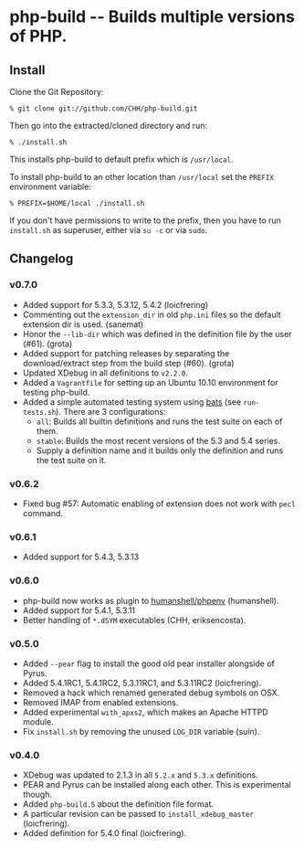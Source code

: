 php-build -- Builds multiple versions of PHP.
=============================================

## Install

Clone the Git Repository:

    % git clone git://github.com/CHH/php-build.git

Then go into the extracted/cloned directory and run:

    % ./install.sh

This installs php-build to default prefix which is `/usr/local`. 

To install php-build to an other location than `/usr/local` set the
`PREFIX` environment variable:

    % PREFIX=$HOME/local ./install.sh

If you don't have permissions to write to the prefix, then you 
have to run `install.sh` as superuser, either via `su -c` or via `sudo`.

## Changelog

### v0.7.0

 * Added support for 5.3.3, 5.3.12, 5.4.2 (loicfrering)
 * Commenting out the `extension_dir` in old `php.ini` files so the
   default extension dir is used. (sanemat)
 * Honor the `--lib-dir` which was defined in the definition file by the
   user (#61). (grota)
 * Added support for patching releases by separating the
   download/extract step from the build step (#60). (grota)
 * Updated XDebug in all definitions to `v2.2.0`.
 * Added a `Vagrantfile` for setting up an Ubuntu 10.10 environment for
   testing php-build.
 * Added a simple automated testing system using [bats][] (see
   `run-tests.sh`). There are 3 configurations:
   * `all`: Builds all builtin definitions and runs the test suite on
     each of them.
   * `stable`: Builds the most recent versions of the 5.3 and 5.4
     series.
   * Supply a definition name and it builds only the definition and runs
     the test suite on it.

[bats]: https://github.com/sstephenson/bats

### v0.6.2

 * Fixed bug #57: Automatic enabling of extension does not work with
   `pecl` command.

### v0.6.1

 * Added support for 5.4.3, 5.3.13

### v0.6.0

 * php-build now works as plugin to
   [humanshell/phpenv](http://github.com/humanshell/phpenv)
(humanshell).
 * Added support for 5.4.1, 5.3.11
 * Better handling of `*.dSYM` executables (CHH, eriksencosta).

### v0.5.0

 * Added `--pear` flag to install the good old pear installer alongside
   of Pyrus.
 * Added 5.4.1RC1, 5.4.1RC2, 5.3.11RC1, and 5.3.11RC2 (loicfrering).
 * Removed a hack which renamed generated debug symbols on OSX.
 * Removed IMAP from enabled extensions.
 * Added experimental `with_apxs2`, which makes an Apache HTTPD module.
 * Fix `install.sh` by removing the unused `LOG_DIR` variable (suin).

### v0.4.0

 * XDebug was updated to 2.1.3 in all `5.2.x` and `5.3.x` definitions.
 * PEAR and Pyrus can be installed along each other. This is
   experimental though.
 * Added `php-build.5` about the definition file format.
 * A particular revision can be passed to `install_xdebug_master`
   (loicfrering).
 * Added definition for 5.4.0 final (loicfrering).

